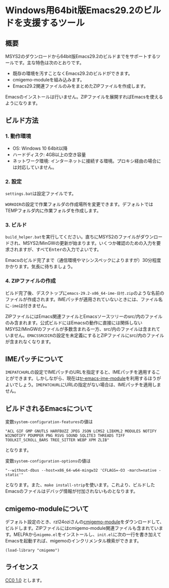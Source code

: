 # Windows用64bit版Emacs29.2のビルドを支援するツール

## 概要

MSYS2のダウンロードから64bit版Emacs29.2のビルドまでをサポートするツールです。主な特色は次のとおりです。

  * 既存の環境を汚すことなくEmacs29.2のビルドができます。
  * cmigemo-moduleを組み込みます。
  * Emacs29.2関連ファイルのみをまとめたZIPファイルを作成します。

Emacsのインストールは行いません。ZIPファイルを展開すればEmacsを使えるようになります。

## ビルド方法

### 1. 動作環境

  * OS: Windows 10 64bit以降
  * ハードディスク: 4GB以上の空き容量
  * ネットワーク環境: インターネットに接続する環境。プロキシ経由の場合には対応していません。

### 2. 設定

`settings.bat`は設定ファイルです。

`WORKDIR`の設定で作業フォルダの作成場所を変更できます。デフォルトではTEMPフォルダ内に作業フォルダを作成します。

### 3. ビルド

`build_helper.bat`を実行してください。直ちにMSYS2のファイルがダウンロードされ、MSYS2/MinGWの更新が始まります。いくつか確認のための入力を要求されますが、すべて<kbd>Enter</kbd>の入力でよいです。

Emacsのビルド完了まで（通信環境やマシンスペックによりますが）30分程度かかります。気長に待ちましょう。

### 4. ZIPファイルの作成

ビルド完了後、デスクトップに`emacs-29.2-x86_64-ime-日付.zip`のような名前のファイルが作成されます。IMEパッチが適用されていないときには、ファイル名に`-ime`は付きません。

ZIPファイルにはEmacs関連ファイルとEmacsソースツリーのsrc/内のファイルのみ含まれます。公式ビルドにはEmacsの動作に直接には関係しないMSYS2/MinGWのファイルが多数含まれる一方、src/内のファイルは含まれていません。`EMACSSRCDIR`の設定を未定義にするとZIPファイルにsrc/内のファイルが含まれなくなります。

## IMEパッチについて

`IMEPATCHURL`の設定でIMEパッチのURLを指定すると、IMEパッチを適用することができます。しかしながら、現在は[tr-emacs-ime-module](https://github.com/trueroad/tr-emacs-ime-module)を利用するほうがよいでしょう。`IMEPATCHURL`にURLの指定がない場合は、IMEパッチを適用しません。

## ビルドされるEmacsについて

変数`system-configuration-features`の値は

``` text
"ACL GIF GMP GNUTLS HARFBUZZ JPEG JSON LCMS2 LIBXML2 MODULES NOTIFY W32NOTIFY PDUMPER PNG RSVG SOUND SQLITE3 THREADS TIFF TOOLKIT_SCROLL_BARS TREE_SITTER WEBP XPM ZLIB"
```

となります。

変数`system-configuration-options`の値は

``` text
"--without-dbus --host=x86_64-w64-mingw32 'CFLAGS=-O3 -march=native -static'"
```

となります。また、`make install-strip`を使います。これより、ビルドしたEmacsのファイルはデバッグ情報が付加されないものとなります。

## cmigemo-moduleについて

デフォルト設定のとき、rzl24oziさんの[cmigemo-module](https://github.com/rzl24ozi/cmigemo-module)をダウンロードして、ビルドします。ZIPファイルにはcmigemo-module関連ファイルも含まれています。MELPAから`migemo.el`をインストールし、`init.el`に次の一行を書き加えてEmacsを起動すれば、migemoのインクリメンタル検索ができます。

``` emacs-lisp
(load-library "cmigemo")
```

## ライセンス

[CC0 1.0](https://creativecommons.org/publicdomain/zero/1.0/deed) とします。
